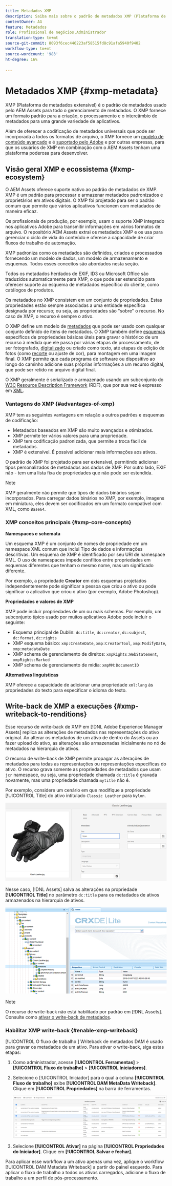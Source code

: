 ```yaml
---
title: Metadados XMP
description: Saiba mais sobre o padrão de metadados XMP (Plataforma de metadados extensível) para gerenciamento de metadados. Ele é usado pelo AEM como um formato padronizado para criação, processamento e intercâmbio de metadados.
contentOwner: AG
feature: Metadados
role: Profissional de negócios,Administrador
translation-type: tm+mt
source-git-commit: 8093f6cec446223af58515fd8c91afa5940f9402
workflow-type: tm+mt
source-wordcount: '983'
ht-degree: 16%

---
```



# Metadados XMP {#xmp-metadata}

XMP (Plataforma de metadados extensível) é o padrão de metadados usado pelo AEM Assets para todo o gerenciamento de metadados. O XMP fornece um formato padrão para a criação, o processamento e o intercâmbio de metadados para uma grande variedade de aplicativos.

Além de oferecer a codificação de metadados universais que pode ser incorporada a todos os formatos de arquivo, o XMP fornece um [modelo de conteúdo avançado](#xmp-core-concepts) e é [suportado pelo Adobe](#advantages-of-xmp) e por outras empresas, para que os usuários de XMP em combinação com o AEM Assets tenham uma plataforma poderosa para desenvolver.

## Visão geral XMP e ecossistema {#xmp-ecosystem}

O AEM Assets oferece suporte nativo ao padrão de metadados de XMP. XMP é um padrão para processar e armazenar metadados padronizados e proprietários em ativos digitais. O XMP foi projetado para ser o padrão comum que permite que vários aplicativos funcionem com metadados de maneira eficaz.

Os profissionais de produção, por exemplo, usam o suporte XMP integrado nos aplicativos Adobe para transmitir informações em vários formatos de arquivo. O repositório AEM Assets extrai os metadados XMP e os usa para gerenciar o ciclo de vida do conteúdo e oferece a capacidade de criar fluxos de trabalho de automação.

XMP padroniza como os metadados são definidos, criados e processados fornecendo um modelo de dados, um modelo de armazenamento e esquemas. Todos esses conceitos são abordados nesta seção.

Todos os metadados herdados de EXIF, ID3 ou Microsoft Office são traduzidos automaticamente para XMP, o que pode ser estendido para oferecer suporte ao esquema de metadados específico do cliente, como catálogos de produtos.

Os metadados no XMP consistem em um conjunto de propriedades. Estas propriedades estão sempre associadas a uma entidade específica designada por recurso; ou seja, as propriedades são &quot;sobre&quot; o recurso. No caso de XMP, o recurso é sempre o ativo.

O XMP define um modelo de [metadados](https://pt.wikipedia.org/wiki/Metadados) que pode ser usado com qualquer conjunto definido de itens de metadados. O XMP também define [esquemas](https://en.wikipedia.org/wiki/XML_schema) específicos de propriedades básicas úteis para gravar o histórico de um recurso à medida que ele passa por várias etapas de processamento, de ser fotografado, [digitalizado](https://pt.wikipedia.org/wiki/Digitalizador) ou criado como texto, até etapas de edição de fotos (como [recorte](https://en.wikipedia.org/wiki/Cropping_%28image%29) ou ajuste de cor), para montagem em uma imagem final. O XMP permite que cada programa de software ou dispositivo ao longo do caminho adicione suas próprias informações a um recurso digital, que pode ser retido no arquivo digital final.

O XMP geralmente é serializado e armazenado usando um subconjunto do [W3C](https://pt.wikipedia.org/wiki/World_Wide_Web_Consortium) [Resource Description Framework](https://pt.wikipedia.org/wiki/Resource_Description_Framework) (RDF), que por sua vez é expresso em [XML](https://pt.wikipedia.org/wiki/XML).

### Vantagens do XMP {#advantages-of-xmp}

XMP tem as seguintes vantagens em relação a outros padrões e esquemas de codificação:

* Metadados baseados em XMP são muito avançados e otimizados.
* XMP permite ter vários valores para uma propriedade.
* XMP tem codificação padronizada, que permite a troca fácil de metadados.
* XMP é extensível. É possível adicionar mais informações aos ativos.

O padrão de XMP foi projetado para ser extensível, permitindo adicionar tipos personalizados de metadados aos dados de XMP. Por outro lado, EXIF não - tem uma lista fixa de propriedades que não pode ser estendida.

>[!NOTE]
>
>XMP geralmente não permite que tipos de dados binários sejam incorporados. Para carregar dados binários no XMP, por exemplo, imagens em miniatura, eles devem ser codificados em um formato compatível com XML, como `Base64`.

### XMP conceitos principais {#xmp-core-concepts}

**Namespaces e schemata**

Um esquema XMP é um conjunto de nomes de propriedade em um namespace XML comum que inclui
Tipo de dados e informações descritivas. Um esquema de XMP é identificado por seu URI de namespace XML. O uso de namespaces impede conflitos entre propriedades em esquemas diferentes que tenham o mesmo nome, mas um significado diferente.

Por exemplo, a propriedade **Creator** em dois esquemas projetados independentemente pode significar a pessoa que criou o ativo ou pode significar o aplicativo que criou o ativo (por exemplo, Adobe Photoshop).

**Propriedades e valores de XMP**

XMP pode incluir propriedades de um ou mais schemas. Por exemplo, um subconjunto típico usado por muitos aplicativos Adobe pode incluir o seguinte:

* Esquema principal de Dublin: `dc:title`, `dc:creator`, `dc:subject`, `dc:format`, `dc:rights`
* XMP esquema básico: `xmp:CreateDate`, `xmp:CreatorTool`, `xmp:ModifyDate`, `xmp:metadataDate`
* XMP schema de gerenciamento de direitos: `xmpRights:WebStatement`, `xmpRights:Marked`
* XMP schema de gerenciamento de mídia: `xmpMM:DocumentID`

**Alternativas linguísticas**

XMP oferece a capacidade de adicionar uma propriedade `xml:lang` às propriedades do texto para especificar o idioma do texto.

## Write-back de XMP a execuções {#xmp-writeback-to-renditions}

Esse recurso de write-back de XMP em [!DNL Adobe Experience Manager Assets] replica as alterações de metadados nas representações do ativo original.
Ao alterar os metadados de um ativo de dentro do Assets ou ao fazer upload do ativo, as alterações são armazenadas inicialmente no nó de metadados na hierarquia de ativos.

O recurso de write-back de XMP permite propagar as alterações de metadados para todas as representações ou representações específicas do ativo. O recurso grava somente as propriedades de metadados que usam `jcr` namespace, ou seja, uma propriedade chamada `dc:title` é gravada novamente, mas uma propriedade chamada `mytitle` não é.

Por exemplo, considere um cenário em que modifique a propriedade [!UICONTROL Title] do ativo intitulado `Classic Leather` para `Nylon`.

![metadados](assets/metadata.png)

Nesse caso, [!DNL Assets] salva as alterações na propriedade **[!UICONTROL Title]** no parâmetro `dc:title` para os metadados de ativos armazenados na hierarquia de ativos.

![metadados armazenados no nó do ativo no repositório](assets/metadata_stored.png)

>[!NOTE]
>
>O recurso de write-back não está habilitado por padrão em [!DNL Assets]. Consulte como [ativar o write-back de metadados](#enable-xmp-writeback).

### Habilitar XMP write-back {#enable-xmp-writeback}

[!UICONTROL O fluxo de trabalho ] Writeback de metadados DAM é usado para gravar os metadados de um ativo. Para ativar o write-back, siga estas etapas:

1. Como administrador, acesse **[!UICONTROL Ferramentas]** > **[!UICONTROL Fluxo de trabalho]** > **[!UICONTROL Iniciadores]**.
1. Selecione o [!UICONTROL Iniciador] para o qual a coluna **[!UICONTROL Fluxo de trabalho]** exibe **[!UICONTROL DAM MetaData Writeback]**. Clique em **[!UICONTROL Propriedades]** na barra de ferramentas.

   ![Selecione o iniciador de gravação de metadados DAM para modificar suas propriedades e ativá-lo](assets/launcher-properties-metadata-writeback1.png)

1. Selecione **[!UICONTROL Ativar]** na página **[!UICONTROL Propriedades do Iniciador]**. Clique em **[!UICONTROL Salvar e fechar]**.

Para aplicar esse workflow a um ativo apenas uma vez, aplique o workflow [!UICONTROL DAM Metadata Writeback] a partir do painel esquerdo. Para aplicar o fluxo de trabalho a todos os ativos carregados, adicione o fluxo de trabalho a um perfil de pós-processamento.

<!-- Commenting for now. Need to document how to enable metadata writeback. See CQDOC-17254.

### Enable XMP writeback {#enable-xmp-writeback}
-->

<!-- asgupta, Engg: Need attention here to update the configuration manager changes. -->

<!-- 
To enable the metadata changes to be propagated to the renditions of the asset when uploading it, modify the **[!UICONTROL Adobe CQ DAM Rendition Maker]** configuration in Configuration Manager.

1. To open Configuration Manager, access `https://[aem_server]:[port]/system/console/configMgr`.
1. Open the **[!UICONTROL Adobe CQ DAM Rendition Maker]** configuration.
1. Select the **[!UICONTROL Propagate XMP]** option, and then save the changes.

### Enable XMP write-back for specific renditions {#enable-xmp-writeback-for-specific-renditions}

To let the XMP write-back feature propagate metadata changes to select renditions, specify these renditions to the [!UICONTROL XMP Writeback Process] workflow step of DAM Metadata WriteBack workflow. By default, this step is configured with the original rendition.

For the XMP write-back feature to propagate metadata to the rendition thumbnails 140.100.png and 319.319.png, perform these steps.

1. Tap/click the AEM logo, and then navigate to **[!UICONTROL Tools]** &gt; **[!UICONTROL Workflow]** &gt; **[!UICONTROL Models]**.
1. From the Models page, open the **[!UICONTROL DAM Metadata Writeback]** workflow model.
1. In the **[!UICONTROL DAM Metadata Writeback]** properties page, open the **[!UICONTROL XMP Writeback Process]** step.
1. In the **[!UICONTROL Step Properties]** dialog box, tap/click the **[!UICONTROL Process]** tab.
1. In the **[!UICONTROL Arguments]** box, add `rendition:cq5dam.thumbnail.140.100.png,rendition:cq5dam.thumbnail.319.319.png`, and then tap/click **[!UICONTROL OK]**.

   ![step_properties](assets/step_properties.png)

1. Save the changes.
1. To regenerate the Pyramid TIFF (PTIFF) renditions for Dynamic Media images with the new attributes, add the **[!UICONTROL Dynamic Media Process Image Assets]** step to the DAM Metadata write-back workflow. PTIFF renditions are only created and stored locally in a Dynamic Media Hybrid implementation.

1. Save the workflow.

The metadata changes are propagated to the renditions renditions thumbnail.140.100.png and thumbnail.319.319.png of the asset, and not the others.
-->
